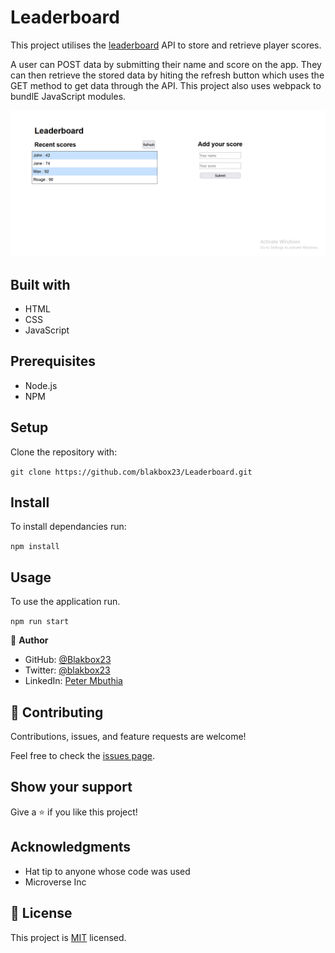 # Leaderboard
This project utilises the [leaderboard](https://www.notion.so/Leaderboard-API-service-24c0c3c116974ac49488d4eb0267ade3) API to store and retrieve player scores. 

A user can POST data by submitting their name and score on the app. They can then retrieve the stored data by hiting the refresh button which uses the GET method to get data through the API.
This project also uses webpack to bundlE JavaScript modules.

![screenshot](assets/screenshot.png)

## Built with
- HTML
- CSS
- JavaScript

## Prerequisites
 -  Node.js
 -  NPM

## Setup

Clone the repository with:

`git clone https://github.com/blakbox23/Leaderboard.git`

## Install
To install dependancies run:

`npm install` 

## Usage
To use the application run.

`npm run start`

👤 **Author**

- GitHub: [@Blakbox23](https://github.com/blakbox23)
- Twitter: [@blakbox23](https://twitter.com/blakbox23)
- LinkedIn: [Peter Mbuthia](https://www.linkedin.com/in/peter-mbuthia)

## 🤝 Contributing

Contributions, issues, and feature requests are welcome!

Feel free to check the [issues page](https://github.com/blakbox23/Leaderboard/issues).

## Show your support

Give a ⭐️ if you like this project!

## Acknowledgments

- Hat tip to anyone whose code was used
- Microverse Inc


## 📝 License

This project is [MIT](./MIT.md) licensed.



